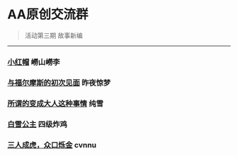# AA原创交流群
> 活动第三期  故事新编


***

### [小红帽](/src/小红帽.html) 嶗山嶗李
### [与福尔摩斯的初次见面](/src/福尔摩斯.md) 昨夜惊梦
### [所谓的变成大人这种事情](/src/alice.md) 纯雪
### [白雪公主](/src/white.md) 四级炸鸡
### [三人成虎，众口烁金](/src/tiger.md) cvnnu

